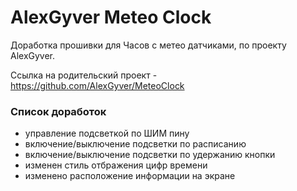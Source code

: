 # AlexGyver Meteo Clock

Доработка прошивки для Часов с метео датчиками, по проекту AlexGyver.

Ссылка на родительский проект - https://github.com/AlexGyver/MeteoClock

### Список доработок
- управление подсветкой по ШИМ пину
- включение/выключение подсветки по расписанию
- включение/выключение подсветки по удержанию кнопки
- изменен стиль отбражения цифр времени
- изменено расположение информации на экране
